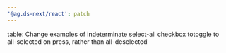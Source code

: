 ```yaml
---
'@ag.ds-next/react': patch
---
```


table: Change examples of indeterminate select-all checkbox totoggle to all-selected on press, rather than all-deselected
